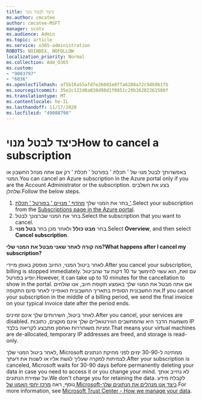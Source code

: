```yaml
---
title: כיצד לבטל מנוי
ms.author: cmcatee
author: cmcatee-MSFT
manager: scotv
ms.audience: Admin
ms.topic: article
ms.service: o365-administration
ROBOTS: NOINDEX, NOFOLLOW
localization_priority: Normal
ms.collection: Adm_O365
ms.custom:
- "9003797"
- "6836"
ms.openlocfilehash: af5b16a55afd7e26601e8ffa6288a72c94b9b1fb
ms.sourcegitcommit: 35e2c122d8a838d98d1f0851c29b16282261580f
ms.translationtype: MT
ms.contentlocale: he-IL
ms.lasthandoff: 11/17/2020
ms.locfileid: "49088798"
---
```

# <a name="how-to-cancel-a-subscription"></a><span data-ttu-id="ae35e-102">כיצד לבטל מנוי</span><span class="sxs-lookup"><span data-stu-id="ae35e-102">How to cancel a subscription</span></span>

<span data-ttu-id="ae35e-103">באפשרותך לבטל מנוי של ' תכלת ' בפורטל ' תכלת ' רק אם אתה מנהל החשבון או המנוי.</span><span class="sxs-lookup"><span data-stu-id="ae35e-103">You can cancel an Azure subscription in the Azure portal only if you are the Account Administrator or the subscription.</span></span> <span data-ttu-id="ae35e-104">בצע את השלבים שלהלן.</span><span class="sxs-lookup"><span data-stu-id="ae35e-104">Follow the below steps.</span></span>

1. <span data-ttu-id="ae35e-105">בחר את המנוי שלך [מהדף ' מנויים ' בפורטל ' תכלת '](https://ms.portal.azure.com/#blade/Microsoft_Azure_Billing/SubscriptionsBlade).</span><span class="sxs-lookup"><span data-stu-id="ae35e-105">Select your subscription from the [Subscriptions page in the Azure portal](https://ms.portal.azure.com/#blade/Microsoft_Azure_Billing/SubscriptionsBlade).</span></span>
2. <span data-ttu-id="ae35e-106">בחר את המנוי שברצונך לבטל.</span><span class="sxs-lookup"><span data-stu-id="ae35e-106">Select the subscription that you want to cancel.</span></span>
3. <span data-ttu-id="ae35e-107">בחר **מבט כולל** ולאחר מכן בחר **בטל מנוי**.</span><span class="sxs-lookup"><span data-stu-id="ae35e-107">Select **Overview**, and then select **Cancel subscription**.</span></span>

<span data-ttu-id="ae35e-108">**מה קורה לאחר שאני מבטל את המנוי שלי?**</span><span class="sxs-lookup"><span data-stu-id="ae35e-108">**What happens after I cancel my subscription?**</span></span>

<span data-ttu-id="ae35e-109">לאחר ביטול המנוי, החיוב מופסק באופן מיידי.</span><span class="sxs-lookup"><span data-stu-id="ae35e-109">After you cancel your subscription, billing is stopped immediately.</span></span> <span data-ttu-id="ae35e-110">עם זאת, הוא עשוי להימשך עד 10 דקות עד שהביטול יופיע בפורטל.</span><span class="sxs-lookup"><span data-stu-id="ae35e-110">However, it can take up to 10 minutes for the cancellation to show in the portal.</span></span> <span data-ttu-id="ae35e-111">אם אתה מבטל את המנוי שלך באמצע תקופת חיוב, אנו שולחים את החשבונית הסופית בתאריך החשבונית האופייני לאחר סיום התקופה.</span><span class="sxs-lookup"><span data-stu-id="ae35e-111">If you cancel your subscription in the middle of a billing period, we send the final invoice on your typical invoice date after the period ends.</span></span>

<span data-ttu-id="ae35e-112">לאחר ביטול, השירותים שלך אינם זמינים.</span><span class="sxs-lookup"><span data-stu-id="ae35e-112">After you cancel, your services are disabled.</span></span> <span data-ttu-id="ae35e-113">משמעות הדבר היא שהמחשבים הווירטואליים שלך אינם מוקצים, כתובות IP זמניות משוחררות ואחסון מתבצע לקריאה בלבד.</span><span class="sxs-lookup"><span data-stu-id="ae35e-113">That means your virtual machines are de-allocated, temporary IP addresses are freed, and storage is read-only.</span></span>

<span data-ttu-id="ae35e-114">לאחר ביטול המנוי שלך, Microsoft ממתינה ל-30-90 ימים לפני מחיקת הנתונים לצמיתות למקרה שעליך לגשת אליו או לשנות את דעתך.</span><span class="sxs-lookup"><span data-stu-id="ae35e-114">After your subscription is canceled, Microsoft waits for 30-90 days before permanently deleting your data in case you need to access it or you change your mind.</span></span> <span data-ttu-id="ae35e-115">לא נחייב אותך על שמירת הנתונים.</span><span class="sxs-lookup"><span data-stu-id="ae35e-115">We don't charge you for retaining the data.</span></span> <span data-ttu-id="ae35e-116">לקבלת מידע נוסף, ראה [מרכז יחסי האמון של Microsoft-כיצד אנו מנהלים את הנתונים שלך](https://www.microsoft.com/trust-center/privacy/data-management#leave).</span><span class="sxs-lookup"><span data-stu-id="ae35e-116">For more information, see [Microsoft Trust Center - How we manage your data](https://www.microsoft.com/trust-center/privacy/data-management#leave).</span></span>

